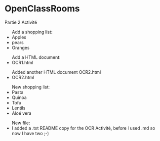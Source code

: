 # OpenClassRooms
Partie 2 Activité

<ul> Add a shopping list: 

<li>Apples</li>
<li>pears</li>
<li>Oranges</li>


</ul>


<ul> Add a HTML document: 

<li>OCR1.html</li>


</ul>



<ul> Added another HTML document OCR2.html

<li>OCR2.html</li>


</ul>


<ul> New shopping list: 

<li>Pasta</li>
<li>Quinoa</li>
<li>Tofu</li>
<li>Lentils</li>
<li>Aloé vera</li>

</ul>

<ul> New file: 

<li>I added a .txt README copy for the OCR Activité, before I used .md so now I have two ;-)</li>


</ul>